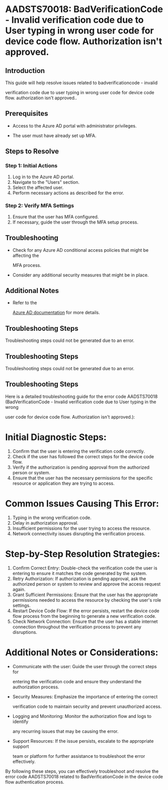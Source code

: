 
# AADSTS70018: BadVerificationCode - Invalid verification code due to User typing in wrong user code for device code flow. Authorization isn't approved.


## Introduction

This guide will help resolve issues related to badverificationcode - invalid

verification code due to user typing in wrong user code for device code flow.
authorization isn't approved..


## Prerequisites


* Access to the Azure AD portal with administrator privileges.

* The user must have already set up MFA.


## Steps to Resolve


### Step 1: Initial Actions

1. Log in to the Azure AD portal.
2. Navigate to the "Users" section.
3. Select the affected user.
4. Perform necessary actions as described for the error.


### Step 2: Verify MFA Settings

1. Ensure that the user has MFA configured.
2. If necessary, guide the user through the MFA setup process.


## Troubleshooting


* Check for any Azure AD conditional access policies that might be affecting the

  MFA process.

* Consider any additional security measures that might be in place.


## Additional Notes


* Refer to the

  [Azure AD 
documentation](https://learn.microsoft.com/en-us/azure/active-directory/)
  for more details.


## Troubleshooting Steps

Troubleshooting steps could not be generated due to an error.


## Troubleshooting Steps

Troubleshooting steps could not be generated due to an error.


## Troubleshooting Steps

Here is a detailed troubleshooting guide for the error code AADSTS70018
(BadVerificationCode - Invalid verification code due to User typing in the wrong

user code for device code flow. Authorization isn't approved.):


# Initial Diagnostic Steps:

1. Confirm that the user is entering the verification code correctly.
2. Check if the user has followed the correct steps for the device code flow.
3. Verify if the authorization is pending approval from the authorized person or
   system.
4. Ensure that the user has the necessary permissions for the specific resource
   or application they are trying to access.


# Common Issues Causing This Error:

1. Typing in the wrong verification code.
2. Delay in authorization approval.
3. Insufficient permissions for the user trying to access the resource.
4. Network connectivity issues disrupting the verification process.


# Step-by-Step Resolution Strategies:

1. Confirm Correct Entry: Double-check the verification code the user is
   entering to ensure it matches the code generated by the system.
2. Retry Authorization: If authorization is pending approval, ask the authorized
   person or system to review and approve the access request again.
3. Grant Sufficient Permissions: Ensure that the user has the appropriate
   permissions needed to access the resource by checking the user's role
   settings.
4. Restart Device Code Flow: If the error persists, restart the device code flow
   process from the beginning to generate a new verification code.
5. Check Network Connection: Ensure that the user has a stable internet
   connection throughout the verification process to prevent any disruptions.


# Additional Notes or Considerations:


* Communicate with the user: Guide the user through the correct steps for

  entering the verification code and ensure they understand the authorization
  process.

* Security Measures: Emphasize the importance of entering the correct

  verification code to maintain security and prevent unauthorized access.

* Logging and Monitoring: Monitor the authorization flow and logs to identify

  any recurring issues that may be causing the error.

* Support Resources: If the issue persists, escalate to the appropriate support

  team or platform for further assistance to troubleshoot the error effectively.

By following these steps, you can effectively troubleshoot and resolve the error
code AADSTS70018 related to BadVerificationCode in the device code flow
authentication process.